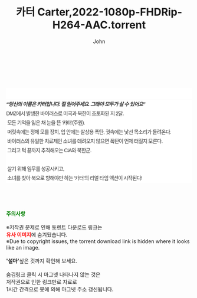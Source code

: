﻿---
layout: post
title:  "카터 Carter,2022-1080p-FHDRip-H264-AAC.torrent"
author: John
categories: [ 영화 ]
tags: [  ]
image:  
description: "카터 Carter,2022-1080p-FHDRip-H264-AAC torrent 정보 공유"
toc: true
toc_sticky: true
---

<br>
<div class="view-img">
<a class="view_image" href="http://torrentmobile62.com/bbs/view_image.php?fn=%2Fdata%2Ffile%2Fmovie%2F3735183265_hCf48s0u_78994c1298d5638e6c73cccad1e8243a649baefd.jpg" target="_blank"><img alt="" class="img-tag" content="http://torrentmobile62.com/data/file/movie/3735183265_hCf48s0u_78994c1298d5638e6c73cccad1e8243a649baefd.jpg" itemprop="image" src="http://torrentmobile62.com/data/file/movie/3735183265_hCf48s0u_78994c1298d5638e6c73cccad1e8243a649baefd.jpg"/></a></div><div class="view-content" itemprop="description">
<p><br/></p><div class="title_area" style="margin:0px 0px 9px;padding:0px;list-style:none;font-family:'나눔고딕', NanumGothic, '돋움', Dotum, Helvetica, 'AppleSDGothicNeo-Medium', AppleGothic, sans-serif;height:30px;float:none;background-color:rgb(255,255,255);"><h4 class="h_story" style="margin:5px 10px 0px 0px;padding:0px;list-style:none;font-family:'돋움', sans-serif;height:18px;width:49px;background:url(&quot;https://ssl.pstatic.net/static/movie/2020/10/h_tx_sp5.png&quot;) no-repeat 0px -17px;float:left;"><strong class="blind" style="margin:0px;padding:0px;list-style:none;font-size:0px;font-family:inherit;color:inherit;width:1px;height:1px;line-height:0;">줄거리</strong></h4></div><h5 class="h_tx_story" style="margin:-7px 0px 1px;padding:0px;list-style:none;font-size:14px;font-family:'나눔고딕', NanumGothic, Helvetica, sans-serif;color:rgb(51,51,51);background-image:url(&quot;https://ssl.pstatic.net/static/movie/2014/01/blank.gif&quot;);letter-spacing:-1px;line-height:25px;background-color:rgb(255,255,255);">“당신의 이름은 카터입니다. 절 믿어주세요. 그래야 모두가 살 수 있어요”</h5><p class="con_tx" style="margin-top:-1px;margin-bottom:-6px;list-style:none;font-size:14px;font-family:'나눔고딕', NanumGothic, '돋움', Dotum, Helvetica, 'AppleSDGothicNeo-Medium', AppleGothic, sans-serif;color:rgb(51,51,51);background-image:url(&quot;https://ssl.pstatic.net/static/movie/2014/01/blank.gif&quot;);letter-spacing:-1px;line-height:25px;background-color:rgb(255,255,255);">DMZ에서 발생한 바이러스로 미국과 북한이 초토화된 지 2달.<br style="list-style:none;font-size:12px;font-family:'돋움', sans-serif;color:rgb(0,0,0);"/> 모든 기억을 잃은 채 눈을 뜬 ‘카터’(주원).<br style="list-style:none;font-size:12px;font-family:'돋움', sans-serif;color:rgb(0,0,0);"/> 머릿속에는 정체 모를 장치, 입 안에는 살상용 폭탄, 귓속에는 낯선 목소리가 들려온다.<br style="list-style:none;font-size:12px;font-family:'돋움', sans-serif;color:rgb(0,0,0);"/> 바이러스의 유일한 치료제인 소녀를 데려오지 않으면 폭탄이 언제 터질지 모른다.<br style="list-style:none;font-size:12px;font-family:'돋움', sans-serif;color:rgb(0,0,0);"/> 그리고 턱 끝까지 추격해오는 CIA와 북한군.<br style="list-style:none;font-size:12px;font-family:'돋움', sans-serif;color:rgb(0,0,0);"/> <br style="list-style:none;font-size:12px;font-family:'돋움', sans-serif;color:rgb(0,0,0);"/> 살기 위해 임무를 성공시키고,<br style="list-style:none;font-size:12px;font-family:'돋움', sans-serif;color:rgb(0,0,0);"/> 소녀를 찾아 북으로 향해야만 하는 ‘카터’의 리얼 타임 액션이 시작된다!</p> </div>
    
<br><br><br>
<p data-ke-size="size16"><b><span style="color: green;">주의사항</span></b><br /><br />※저작권 문제로 인해 토렌트 다운로드 링크는<br /><b><span style="color: red;">유사 이미지</span></b>에 숨겨뒀습니다.<br />※Due to copyright issues, the torrent download link is hidden where it looks like an image.<br /><br /><b>'설마'</b>싶은 것까지 확인해 보세요.<br /><br />숨김링크 클릭 시 마그넷 나타나지 않는 것은<br />저작권으로 인한 링크만료 자료로<br />1시간 간격으로 봇에 의해 마그넷 주소 갱신됩니다.</p>
